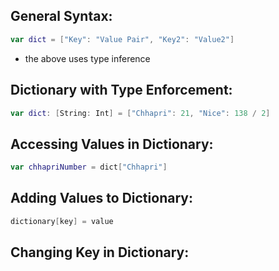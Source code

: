 
## General Syntax:
```swift
var dict = ["Key": "Value Pair", "Key2": "Value2"]
```
 - the above uses type inference
## Dictionary with Type Enforcement:
```swift
var dict: [String: Int] = ["Chhapri": 21, "Nice": 138 / 2]
```

## Accessing Values in Dictionary:
```swift
var chhapriNumber = dict["Chhapri"]
```

## Adding Values to Dictionary:
```swift
dictionary[key] = value
```

## Changing Key in Dictionary:
